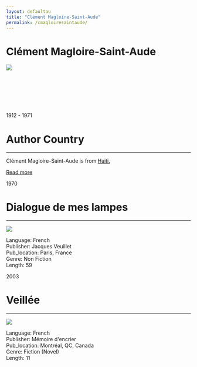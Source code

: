 ```yaml
---
layout: defaultau
title: "Clément Magloire-Saint-Aude"
permalink: /cmagloiresaintaude/
---
```

<!-- partial:index.partial.html -->
<div class="content">
    <h1>Clément Magloire-Saint-Aude</h1>
    <div class="quote">
        <div><img src="https://i2.wp.com/lequotidiennews.org/wp-content/uploads/2022/07/download-8.jpg?fit=189%2C266&ssl=1.jpg" class="logo"></div>
    </div>
    <div class="timeline">
        <div style="padding-bottom:100px;"></div>
        <div class="block">
            <div class="date right"><p class="right"> 1912 - 1971 </p></div>
            <div class="dot"></div>
            <div class="left first">
            <div class="author_country">
                <h1>Author Country</h1><hr>
          <div class="aclocation">  <p>Clément Magloire-Saint-Aude is from <a href="{{ site.baseurl }}/5"> Haiti.</a></p></div>
              <div class="acreadmore">  <a href="https://fr.wikipedia.org/wiki/Clément_Magloire-Saint-Aude" target="_blank">Read more</a></div>
            </div>
            </div>
        </div>
        <div class="block">
            <div class="date left"><p class="left">1970</p></div>
            <div class="dot"></div>
            <div class="right hide">
                <h1>Dialogue de mes lampes</h1><hr>
                <p><img src="https://m.media-amazon.com/images/I/51QNK0PSGHL._SX313_BO1,204,203,200_.jpg"></p>
                <p>
                Language: French<br/>
                Publisher: Jacques Veuillet<br/>
                Pub_location: Paris, France<br/>
                Genre: Non Fiction<br/>
                Length: 59</p>
            </div>
        </div>
        <div class="block">
            <div class="date right"><p class="right">2003</p></div>
            <div class="dot"></div>
            <div class="left hide">
                <h1>Veillée</h1><hr>
                <p><img src="https://www.potomitan.info/kauss/images/magloire.jpg"></p>
                <p>Language: French<br/>
                Publisher: Mémoire d'encrier<br/>
                Pub_location: Montréal, QC, Canada<br/>
                Genre: Fiction (Novel)<br/>
                Length: 11</p>
            </div>
        </div>
            </div>
        </div>
</div>
  <!-- partial -->
<script src='https://cdnjs.cloudflare.com/ajax/libs/jquery/3.1.1/jquery.min.js'></script><script  src="{{ site.baseurl }}/assets/js/authorscript.js"></script>
